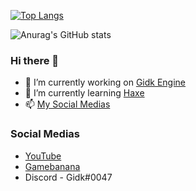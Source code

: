 [![Top Langs](https://github-readme-stats.vercel.app/api/top-langs/?username=Gidk-g)](https://github.com/anuraghazra/github-readme-stats)

![Anurag's GitHub stats](https://github-readme-stats.vercel.app/api?username=Gidk-g&show_icons=true&theme=radical)

### Hi there 👋

- 🔭 I’m currently working on [Gidk Engine](https://github.com/Gidk-g/Gidk-Engine)
- 🌱 I’m currently learning [Haxe](https://haxe.org/)
- 📫 [My Social Medias](#Social-Medias)

### Social Medias
- [YouTube](https://www.youtube.com/channel/UCZu360PL3Nr-ppBmmmZhS2w)
- [Gamebanana](https://gamebanana.com/members/2078953)
- Discord - Gidk#0047
